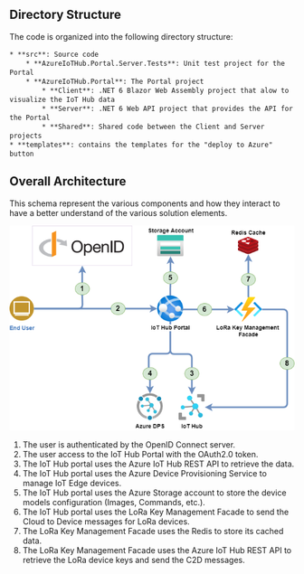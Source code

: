 
## Directory Structure

The code is organized into the following directory structure:

    * **src**: Source code
        * **AzureIoTHub.Portal.Server.Tests**: Unit test project for the Portal
        * **AzureIoTHub.Portal**: The Portal project
            * **Client**: .NET 6 Blazor Web Assembly project that alow to visualize the IoT Hub data
            * **Server**: .NET 6 Web API project that provides the API for the Portal
            * **Shared**: Shared code between the Client and Server projects
    * **templates**: contains the templates for the "deploy to Azure" button

## Overall Architecture

This schema represent the various components and how they interact to have a better understand of the various solution elements.

![./images/overall-architecture.png](./images/overall-architecture.png)

1. The user is authenticated by the OpenID Connect server.
1. The user access to the IoT Hub Portal with the OAuth2.0 token.
1. The IoT Hub portal uses the Azure IoT Hub REST API to retrieve the data.
1. The IoT Hub portal uses the Azure Device Provisioning Service to manage IoT Edge devices.
1. The IoT Hub portal uses the Azure Storage account to store the device models configuration (Images, Commands, etc.).
1. The IoT Hub portal uses the LoRa Key Management Facade to send the Cloud to Device messages for LoRa devices.
1. The LoRa Key Management Facade uses the Redis to store its cached data.
1. The LoRa Key Management Facade uses the Azure IoT Hub REST API to retrieve the LoRa device keys and send the C2D messages.





